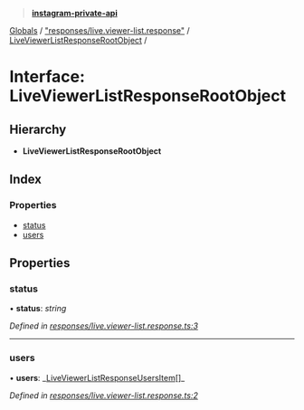 > **[instagram-private-api](../README.md)**

[Globals](../README.md) / ["responses/live.viewer-list.response"](../modules/_responses_live_viewer_list_response_.md) / [LiveViewerListResponseRootObject](_responses_live_viewer_list_response_.liveviewerlistresponserootobject.md) /

# Interface: LiveViewerListResponseRootObject

## Hierarchy

- **LiveViewerListResponseRootObject**

## Index

### Properties

- [status](_responses_live_viewer_list_response_.liveviewerlistresponserootobject.md#status)
- [users](_responses_live_viewer_list_response_.liveviewerlistresponserootobject.md#users)

## Properties

### status

• **status**: _string_

_Defined in [responses/live.viewer-list.response.ts:3](https://github.com/realinstadude/instagram-private-api/blob/4ae8fec/src/responses/live.viewer-list.response.ts#L3)_

---

### users

• **users**: _[LiveViewerListResponseUsersItem](\_responses_live_viewer_list_response_.liveviewerlistresponseusersitem.md)[]\_

_Defined in [responses/live.viewer-list.response.ts:2](https://github.com/realinstadude/instagram-private-api/blob/4ae8fec/src/responses/live.viewer-list.response.ts#L2)_
